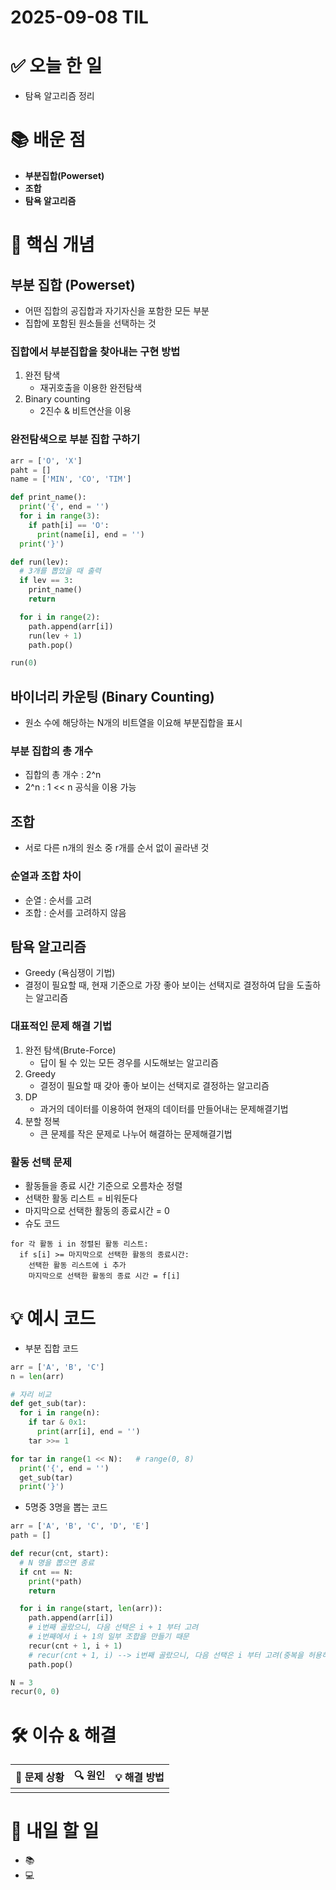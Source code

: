 # 2025-09-08 TIL

# ✅ 오늘 한 일
- 탐욕 알고리즘 정리

# 📚 배운 점
- **부분집합(Powerset)**
- **조합**
- **탐욕 알고리즘**

# 📌 핵심 개념
## 부분 집합 (Powerset)
- 어떤 집합의 공집합과 자기자신을 포함한 모든 부분
- 집합에 포함된 원소들을 선택하는 것
### 집합에서 부분집합을 찾아내는 구현 방법
1. 완전 탐색
   - 재귀호출을 이용한 완전탐색
2. Binary counting
   - 2진수 & 비트연산을 이용
### 완전탐색으로 부분 집합 구하기
```python
arr = ['O', 'X']
paht = []
name = ['MIN', 'CO', 'TIM']

def print_name():
  print('{', end = '')
  for i in range(3):
    if path[i] == 'O':
      print(name[i], end = '')
  print('}')

def run(lev):
  # 3개를 뽑았을 때 출력
  if lev == 3:
    print_name()
    return

  for i in range(2):
    path.append(arr[i])
    run(lev + 1)
    path.pop()

run(0)
```
## 바이너리 카운팅 (Binary Counting)
- 원소 수에 해당하는 N개의 비트열을 이요해 부분집합을 표시

### 부분 집합의 총 개수
- 집합의 총 개수 : 2^n
- 2^n : 1 << n 공식을 이용 가능

## 조합
- 서로 다른 n개의 원소 중 r개를 순서 없이 골라낸 것
### 순열과 조합 차이
- 순열 : 순서를 고려
- 조합 : 순서를 고려하지 않음
## 탐욕 알고리즘
- Greedy (욕심쟁이 기법)
- 결정이 필요할 때, 현재 기준으로 가장 좋아 보이는 선택지로 결정하여 답을 도출하는 알고리즘
### 대표적인 문제 해결 기법
1. 완전 탐색(Brute-Force)
   - 답이 될 수 있는 모든 경우를 시도해보는 알고리즘
2. Greedy
   - 결정이 필요할 때 갖아 좋아 보이는 선택지로 결정하는 알고리즘
3. DP
   - 과거의 데이터를 이용하여 현재의 데이터를 만들어내는 문제해결기법
4. 분할 정복
   - 큰 문제를 작은 문제로 나누어 해결하는 문제해결기법
### 활동 선택 문제
- 활동들을 종료 시간 기준으로 오름차순 정렬
- 선택한 활동 리스트 = 비워둔다
- 마지막으로 선택한 활동의 종료시간 = 0
- 슈도 코드
```
for 각 활동 i in 정렬된 활동 리스트:
  if s[i] >= 마지막으로 선택한 활동의 종료시간:
    선택한 활동 리스트에 i 추가
    마지막으로 선택한 활동의 종료 시간 = f[i]
```

# 💡 예시 코드
- 부분 집합 코드
```python
arr = ['A', 'B', 'C']
n = len(arr)

# 자리 비교
def get_sub(tar):
  for i in range(n):
    if tar & 0x1:
      print(arr[i], end = '')
    tar >>= 1

for tar in range(1 << N):   # range(0, 8)
  print('{', end = '')
  get_sub(tar)
  print('}')
```
- 5명중 3명을 뽑는 코드
```python
arr = ['A', 'B', 'C', 'D', 'E']
path = []

def recur(cnt, start):
  # N 명을 뽑으면 종료
  if cnt == N:
    print(*path)
    return

  for i in range(start, len(arr)):
    path.append(arr[i])
    # i번째 골랐으니, 다음 선택은 i + 1 부터 고려
    # i번째에서 i + 1의 일부 조합을 만들기 때문
    recur(cnt + 1, i + 1)
    # recur(cnt + 1, i) --> i번째 골랐으니, 다음 선택은 i 부터 고려(중복을 허용하는 조합)
    path.pop()

N = 3
recur(0, 0)
```

# 🛠️ 이슈 & 해결
| 🐞 문제 상황 | 🔍 원인 | 💡 해결 방법 |
|--------------|--------|--------------|
|  |  |  |

# 🎯 내일 할 일
- 📚 
- 💻 
